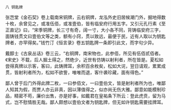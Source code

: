     八 钥匙牌 

   张芑堂《金石契》卷上载南宋铜牌，云右铜牌，龙泓外史旧居候潮门外，掘地得数十枚，余曾见之，或准伍佰，或准壹伯，皆有临安府行用五字。又引元孔行素《至正直记》曰，“宋季铜牌，长三寸有奇，阔一寸，大小各不同，背铸临安府三字，面铸钱贯文曰壹伯文等之类，额有小窍，贯以致远，最便于民，近有人取以为钥匙牌者，亦罕得矣。”钱竹汀《恒言录》卷五钥匙牌一条即引此文，而字句少异。

   戴醇士《古泉丛话》卷三云，“右铜牌，南宋物也，此参佰，所见有伍佰贰佰者。《宋史》不载，后人掘土得之，然绝少，近世有仿铸以射利者，所在皆是。夏松如尝得真牌以示客，客曰，此铸牌耳，余积百余枚矣，松如大诧，翌日请观，累累成贯，皆射利者所为，松如不欲訾，唯唯而退，客什袭珍藏，面有得色。”

   鄙人曾于后门外得此牌二枚，一曰参佰文，一曰壹伯文，皆是射利者所为也，唯鄙人知其为假，而贾人亦云非真，因以薄值得之，似亦尚无伤大雅。鄙意如能模制珍品，精密不苟，廉价出售，亦是好事，如戴君在皇祐条下所云：登此虎贲，留为马式，岂不慰情胜无哉。鄙人颇想以壹伯文者为钥匙牌，但无如许钥匙需要挂牌耳。

